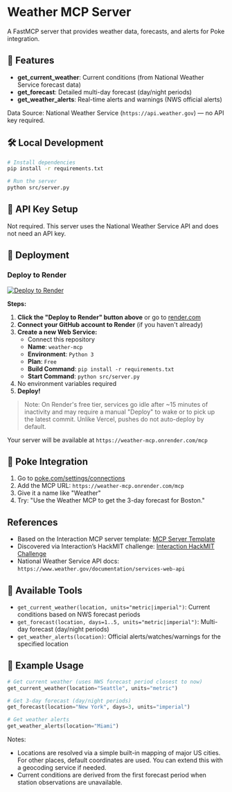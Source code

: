 # Weather MCP Server

A FastMCP server that provides weather data, forecasts, and alerts for Poke integration.

## 🚀 Features

- **get_current_weather**: Current conditions (from National Weather Service forecast data)
- **get_forecast**: Detailed multi-day forecast (day/night periods)
- **get_weather_alerts**: Real-time alerts and warnings (NWS official alerts)

Data Source: National Weather Service (`https://api.weather.gov`) — no API key required.

## 🛠️ Local Development

```bash
# Install dependencies
pip install -r requirements.txt

# Run the server
python src/server.py
```

## 🔑 API Key Setup

Not required. This server uses the National Weather Service API and does not need an API key.

## 🚢 Deployment

### Deploy to Render

[![Deploy to Render](https://render.com/images/deploy-to-render-button.svg)](https://render.com/deploy)

**Steps:**
1. **Click the "Deploy to Render" button above** or go to [render.com](https://render.com)
2. **Connect your GitHub account to Render** (if you haven't already)
3. **Create a new Web Service:**
   - Connect this repository
   - **Name**: `weather-mcp`
   - **Environment**: `Python 3`
   - **Plan**: `Free`
   - **Build Command**: `pip install -r requirements.txt`
   - **Start Command**: `python src/server.py`
4. No environment variables required
5. **Deploy!**

> Note: On Render's free tier, services go idle after ~15 minutes of inactivity and may require a manual "Deploy" to wake or to pick up the latest commit. Unlike Vercel, pushes do not auto-deploy by default.

Your server will be available at `https://weather-mcp.onrender.com/mcp`

## 🎯 Poke Integration

1. Go to [poke.com/settings/connections](https://poke.com/settings/connections)
2. Add the MCP URL: `https://weather-mcp.onrender.com/mcp`
3. Give it a name like "Weather"
4. Try: "Use the Weather MCP to get the 3-day forecast for Boston."

## References

- Based on the Interaction MCP server template: [MCP Server Template](https://github.com/InteractionCo/mcp-server-template/tree/main)
- Discovered via Interaction’s HackMIT challenge: [Interaction HackMIT Challenge](https://interaction.co/HackMIT)
- National Weather Service API docs: `https://www.weather.gov/documentation/services-web-api`

## 🔧 Available Tools

- `get_current_weather(location, units="metric|imperial")`: Current conditions based on NWS forecast periods
- `get_forecast(location, days=1..5, units="metric|imperial")`: Multi-day forecast (day/night periods)
- `get_weather_alerts(location)`: Official alerts/watches/warnings for the specified location

## 📝 Example Usage

```python
# Get current weather (uses NWS forecast period closest to now)
get_current_weather(location="Seattle", units="metric")

# Get 3-day forecast (day/night periods)
get_forecast(location="New York", days=3, units="imperial")

# Get weather alerts
get_weather_alerts(location="Miami")
```

Notes:
- Locations are resolved via a simple built-in mapping of major US cities. For other places, default coordinates are used. You can extend this with a geocoding service if needed.
- Current conditions are derived from the first forecast period when station observations are unavailable.
